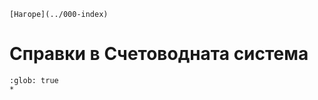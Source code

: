 ```{only} html
[Нагоре](../000-index)
```

# Справки в Счетоводната система

```{toctree}
:glob: true
*
```
